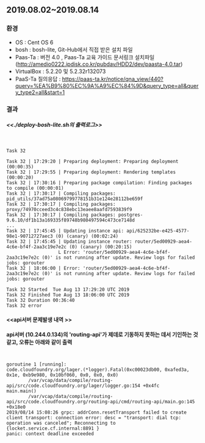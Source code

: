 ## 2019.08.02~2019.08.14
### 환경
* OS : Cent OS 6
* bosh : bosh-lite, Git-Hub에서 직접 받은 설치 파일 
* Paas-Ta : 버전 4.0 , Paas-Ta 교육 가이드 문서링크 설치파일 (http://amedio0222.ipdisk.co.kr/pubdav/HDD2/dev/paasta-4.0.tar) 
* VirtualBox :  5.2.20 및 5.2.32r132073
* PaaS-Ta 질의응답 : https://paas-ta.kr/notice/qna_view/440?query=%EA%B9%80%EC%9A%A9%EC%84%9D&query_type=all&query_type2=all&start=1

### 결과 
 
##### <<./deploy-bosh-lite.sh의 출력로그>>

<pre><code>

Task 32

Task 32 | 17:29:20 | Preparing deployment: Preparing deployment (00:00:35)
Task 32 | 17:29:55 | Preparing deployment: Rendering templates (00:00:20)
Task 32 | 17:30:16 | Preparing package compilation: Finding packages to compile (00:00:01)
Task 32 | 17:30:17 | Compiling packages: pid_utils/37ad75a08069799778151b31e124e28112be659f
Task 32 | 17:30:17 | Compiling packages: proxy/74970cceed3c4c838ebc13eaee8aafd7593839f9
Task 32 | 17:30:17 | Compiling packages: postgres-9.6.10/df1b13a169335f89748b980497594c473ce7148d
...
Task 32 | 17:45:45 | Updating instance api: api/625232be-e425-4577-98e1-90712727aec3 (0) (canary) (00:02:24)
Task 32 | 17:45:45 | Updating instance router: router/5ed00929-aea4-4c6e-bf4f-2aa3c19e7e2c (0) (canary) (00:20:15)
                   L Error: 'router/5ed00929-aea4-4c6e-bf4f-2aa3c19e7e2c (0)' is not running after update. Review logs for failed jobs: gorouter
Task 32 | 18:06:00 | Error: 'router/5ed00929-aea4-4c6e-bf4f-2aa3c19e7e2c (0)' is not running after update. Review logs for failed jobs: gorouter

Task 32 Started  Tue Aug 13 17:29:20 UTC 2019
Task 32 Finished Tue Aug 13 18:06:00 UTC 2019
Task 32 Duration 00:36:40
Task 32 error
</code></pre>

#### <<api서버 문제발생 내역 >>
**api서버 (10.244.0.134)의 'routing-api'가 제데로 기동하지 못하는 데서 기인하는 것 같고, 오류는 아래와 같이 출력**

<pre><code> 
 
goroutine 1 [running]:
code.cloudfoundry.org/lager.(*logger).Fatal(0xc00023db00, 0xafed3a, 0x1e, 0xb9e980, 0x10bf060, 0x0, 0x0, 0x0)
        /var/vcap/data/compile/routing-api/src/code.cloudfoundry.org/lager/logger.go:154 +0x4fc
main.main()
        /var/vcap/data/compile/routing-api/src/code.cloudfoundry.org/routing-api/cmd/routing-api/main.go:145 +0x18e0
2019/08/14 15:08:26 grpc: addrConn.resetTransport failed to create client transport: connection error: desc = "transport: dial tcp: operation was canceled"; Reconnecting to {locket.service.cf.internal:8891 }
panic: context deadline exceeded

</code></pre>
